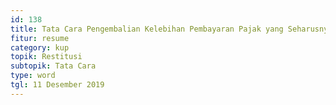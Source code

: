 ```yaml
---
id: 138
title: Tata Cara Pengembalian Kelebihan Pembayaran Pajak yang Seharusnya Tidak Terutang sejak 30 September 2015
fitur: resume
category: kup
topik: Restitusi
subtopik: Tata Cara
type: word
tgl: 11 Desember 2019
---
```


